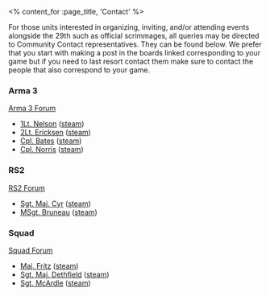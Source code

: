 <% content_for :page_title, 'Contact' %>

For those units interested in organizing, inviting, and/or attending events
alongside the 29th such as official scrimmages, all queries may be directed to
Community Contact representatives. They can be found below. We prefer that you
start with making a post in the boards linked corresponding to your game but if
you need to last resort contact them make sure to contact the people that also
correspond to your game.

### Arma 3

[Arma 3 Forum](https://forums.29th.org/c/public-discussion/public-relations-arma-3/188/none)

- [1Lt. Nelson](https://forums.29th.org/u/Nelson-CHQ/summary)
  ([steam](https://steamcommunity.com/id/Entry-Level-Luxury/))
- [2Lt. Ericksen](https://forums.29th.org/u/Ericksen/summary)
  ([steam](https://steamcommunity.com/profiles/76561198082702822))
- [Cpl. Bates](https://forums.29th.org/u/Jon2Brazy/summary)
  ([steam](https://steamcommunity.com/id/Tenstein/))
- [Cpl. Norris](https://forums.29th.org/u/Norris/summary)
  ([steam](https://steamcommunity.com/id/spynes/))

### RS2

[RS2 Forum](https://forums.29th.org/c/public-discussion/public-relations-rising-storm-2-vietnam/189/none)

- [Sgt. Maj. Cyr](https://forums.29th.org/u/Cyr/summary)
  ([steam](https://steamcommunity.com/id/yopuii/))
- [MSgt. Bruneau](https://forums.29th.org/u/Bruneau/summary)
  ([steam](https://steamcommunity.com/id/Bruneau/))

### Squad

[Squad Forum](https://forums.29th.org/c/public-discussion/public-relations-squad/190/none)

- [Maj. Fritz](https://forums.29th.org/u/Fritz/summary)
  ([steam](https://steamcommunity.com/id/1740AlteFritz1786/))
- [Sgt. Maj. Dethfield](https://forums.29th.org/u/Dethfield/summary)
  ([steam](https://steamcommunity.com/profiles/76561197978369091))
- [Sgt. McArdle](https://forums.29th.org/u/McArdle/summary)
  ([steam](https://steamcommunity.com/id/XToTheDDDD/))
